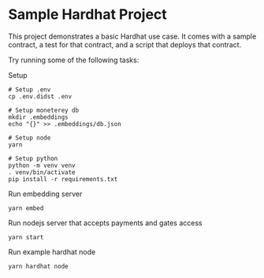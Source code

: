 # Sample Hardhat Project

This project demonstrates a basic Hardhat use case. It comes with a sample contract, a test for that contract, and a script that deploys that contract.

Try running some of the following tasks:

Setup
```shell
# Setup .env
cp .env.didst .env

# Setup moneterey db
mkdir .embeddings
echo "{}" >> .embeddings/db.json

# Setup node
yarn

# Setup python
python -m venv venv
. venv/bin/activate
pip install -r requirements.txt
```

Run embedding server
```
yarn embed
```

Run nodejs server that accepts payments and gates access
```
yarn start
```

Run example hardhat node
```
yarn hardhat node
```

